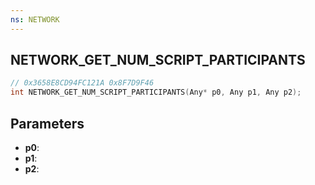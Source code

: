 ```yaml
---
ns: NETWORK
---
```

## NETWORK_GET_NUM_SCRIPT_PARTICIPANTS

```c
// 0x3658E8CD94FC121A 0x8F7D9F46
int NETWORK_GET_NUM_SCRIPT_PARTICIPANTS(Any* p0, Any p1, Any p2);
```

## Parameters
* **p0**:
* **p1**:
* **p2**:
